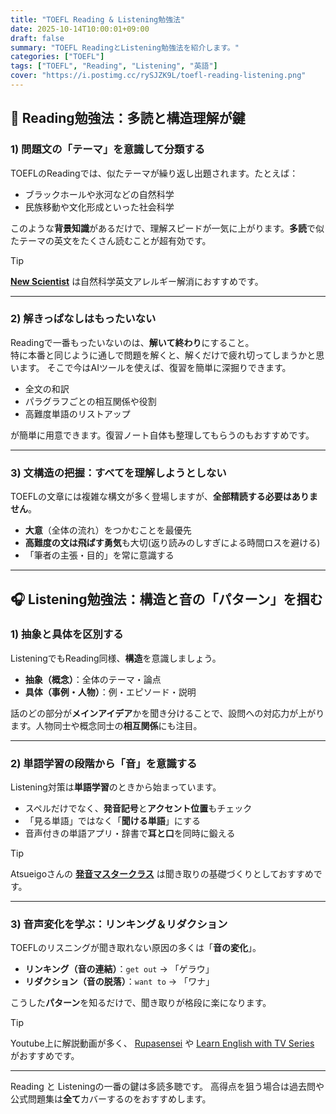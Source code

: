 ```yaml
---
title: "TOEFL Reading & Listening勉強法"
date: 2025-10-14T10:00:01+09:00
draft: false
summary: "TOEFL ReadingとListening勉強法を紹介します。"
categories: ["TOEFL"]
tags: ["TOEFL", "Reading", "Listening", "英語"]
cover: "https://i.postimg.cc/rySJZK9L/toefl-reading-listening.png"
---
```


## 📖 Reading勉強法：多読と構造理解が鍵

### 1) 問題文の「テーマ」を意識して分類する
TOEFLのReadingでは、似たテーマが繰り返し出題されます。たとえば：

- ブラックホールや氷河などの自然科学  
- 民族移動や文化形成といった社会科学

このような**背景知識**があるだけで、理解スピードが一気に上がります。**多読**で似たテーマの英文をたくさん読むことが超有効です。

> [!TIP]
> **[New Scientist](https://www.newscientist.com)** は自然科学英文アレルギー解消におすすめです。

---

### 2) 解きっぱなしはもったいない
Readingで一番もったいないのは、**解いて終わり**にすること。  
特に本番と同じように通しで問題を解くと、解くだけで疲れ切ってしまうかと思います。
そこで今はAIツールを使えば、復習を簡単に深掘りできます。

- 全文の和訳 
- パラグラフごとの相互関係や役割
- 高難度単語のリストアップ  

が簡単に用意できます。復習ノート自体も整理してもらうのもおすすめです。

---

### 3) 文構造の把握：すべてを理解しようとしない
TOEFLの文章には複雑な構文が多く登場しますが、**全部精読する必要はありません**。

- **大意**（全体の流れ）をつかむことを最優先  
- **高難度の文は飛ばす勇気**も大切(返り読みのしすぎによる時間ロスを避ける)  
- 「筆者の主張・目的」を常に意識する


---

## 🎧 Listening勉強法：構造と音の「パターン」を掴む

### 1) 抽象と具体を区別する
ListeningでもReading同様、**構造**を意識しましょう。

- **抽象（概念）**：全体のテーマ・論点  
- **具体（事例・人物）**：例・エピソード・説明  

話のどの部分が**メインアイデア**かを聞き分けることで、設問への対応力が上がります。人物同士や概念同士の**相互関係**にも注目。

---

### 2) 単語学習の段階から「音」を意識する
Listening対策は**単語学習**のときから始まっています。

- スペルだけでなく、**発音記号**と**アクセント位置**もチェック  
- 「見る単語」ではなく「**聞ける単語**」にする  
- 音声付きの単語アプリ・辞書で**耳と口**を同時に鍛える

> [!TIP]
> Atsueigoさんの **[発音マスタークラス](https://masterclass.atsueigo.com/pronunciation)** は聞き取りの基礎づくりとしておすすめです。

---

### 3) 音声変化を学ぶ：リンキング＆リダクション
TOEFLのリスニングが聞き取れない原因の多くは「**音の変化**」。

- **リンキング（音の連結）**：`get out` → 「ゲラウ」  
- **リダクション（音の脱落）**：`want to` → 「ワナ」  

こうした**パターン**を知るだけで、聞き取りが格段に楽になります。

> [!TIP]
> Youtube上に解説動画が多く、 [Rupasensei](https://youtu.be/MtTDYMhU-qA) や [Learn English with TV Series](https://youtu.be/dMGx5ajl0zw) がおすすめです。

---


Reading と Listeningの一番の鍵は多読多聴です。
高得点を狙う場合は過去問や公式問題集は**全て**カバーするのをおすすめします。

